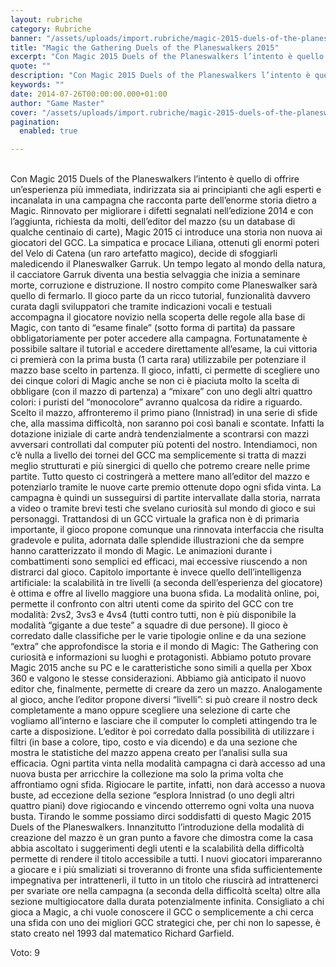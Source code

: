```yaml
---
layout: rubriche
category: Rubriche
banner: "/assets/uploads/import.rubriche/magic-2015-duels-of-the-planeswalkers-logo.jpg"
title: "Magic the Gathering Duels of the Planeswalkers 2015"
excerpt: "Con Magic 2015 Duels of the Planeswalkers l’intento è quello di offrire un’esperienza più immediata, indirizzata sia ai principianti che agli esperti e incanalata in una campagna che racconta parte dell’enorme storia dietro a Magic. Rinnovato per migliorare i difetti segnalati nell’edizione 2014 e con l’aggiunta, richiesta da molti, dell’editor del mazzo (su un database [&hellip"
quote: ""
description: "Con Magic 2015 Duels of the Planeswalkers l’intento è quello di offrire un’esperienza più immediata, indirizzata sia ai principianti che agli esperti e incanalata in una campagna che racconta parte dell’enorme storia dietro a Magic. Rinnovato per migliorare i difetti segnalati nell’edizione 2014 e con l’aggiunta, richiesta da molti, dell’editor del mazzo (su un database [&hellip"
keywords: ""
date: 2014-07-26T00:00:00.000+01:00
author: "Game Master"
cover: "/assets/uploads/import.rubriche/magic-2015-duels-of-the-planeswalkers-logo.jpg"
pagination:
  enabled: true

---
```


[](https://hotmc.com/wp-content/uploads/2014/07/magic-2015-duels-of-the-planeswalkers-logo.jpg)  
Con Magic 2015 Duels of the Planeswalkers l’intento è quello di offrire un’esperienza più immediata, indirizzata sia ai principianti che agli esperti e incanalata in una campagna che racconta parte dell’enorme storia dietro a Magic. Rinnovato per migliorare i difetti segnalati nell’edizione 2014 e con l’aggiunta, richiesta da molti, dell’editor del mazzo (su un database di qualche centinaio di carte), Magic 2015 ci introduce una storia non nuova ai giocatori del GCC. La simpatica e procace Liliana, ottenuti gli enormi poteri del Velo di Catena (un raro artefatto magico), decide di sfoggiarli maledicendo il Planeswalker Garruk. Un tempo legato al mondo della natura, il cacciatore Garruk diventa una bestia selvaggia che inizia a seminare morte, corruzione e distruzione. Il nostro compito come Planeswalker sarà quello di fermarlo. Il gioco parte da un ricco tutorial, funzionalità davvero curata dagli sviluppatori che tramite indicazioni vocali e testuali accompagna il giocatore novizio nella scoperta delle regole alla base di Magic, con tanto di “esame finale” (sotto forma di partita) da passare obbligatoriamente per poter accedere alla campagna. Fortunatamente è possibile saltare il tutorial e accedere direttamente all’esame, la cui vittoria ci premierà con la prima busta (1 carta rara) utilizzabile per potenziare il mazzo base scelto in partenza. Il gioco, infatti, ci permette di scegliere uno dei cinque colori di Magic anche se non ci è piaciuta molto la scelta di obbligare (con il mazzo di partenza) a “mixare” con uno degli altri quattro colori: i puristi del “monocolore” avranno qualcosa da ridire a riguardo. Scelto il mazzo, affronteremo il primo piano (Innistrad) in una serie di sfide che, alla massima difficoltà, non saranno poi così banali e scontate. Infatti la dotazione iniziale di carte andrà tendenzialmente a scontrarsi con mazzi avversari controllati dal computer più potenti del nostro. Intendiamoci, non c’è nulla a livello dei tornei del GCC ma semplicemente si tratta di mazzi meglio strutturati e più sinergici di quello che potremo creare nelle prime partite. Tutto questo ci costringerà a mettere mano all’editor del mazzo e potenziarlo tramite le nuove carte premio ottenute dopo ogni sfida vinta. La campagna è quindi un susseguirsi di partite intervallate dalla storia, narrata a video o tramite brevi testi che svelano curiosità sul mondo di gioco e sui personaggi. Trattandosi di un GCC virtuale la grafica non è di primaria importante, il gioco propone comunque una rinnovata interfaccia che risulta gradevole e pulita, adornata dalle splendide illustrazioni che da sempre hanno caratterizzato il mondo di Magic. Le animazioni durante i combattimenti sono semplici ed efficaci, mai eccessive riuscendo a non distrarci dal gioco. Capitolo importante è invece quello dell’intelligenza artificiale: la scalabilità in tre livelli (a seconda dell’esperienza del giocatore) è ottima e offre al livello maggiore una buona sfida. La modalità online, poi, permette il confronto con altri utenti come da spirito del GCC con tre modalità: 2vs2, 3vs3 e 4vs4 (tutti contro tutti, non è più disponibile la modalità “gigante a due teste” a squadre di due persone). Il gioco è corredato dalle classifiche per le varie tipologie online e da una sezione “extra” che approfondisce la storia e il mondo di Magic: The Gathering con curiosità e informazioni su luoghi e protagonisti. Abbiamo potuto provare Magic 2015 anche su PC e le caratteristiche sono simili a quella per Xbox 360 e valgono le stesse considerazioni. Abbiamo già anticipato il nuovo editor che, finalmente, permette di creare da zero un mazzo. Analogamente al gioco, anche l’editor propone diversi “livelli”: si può creare il nostro deck completamente a mano oppure scegliere una selezione di carte che vogliamo all’interno e lasciare che il computer lo completi attingendo tra le carte a disposizione. L’editor è poi corredato dalla possibilità di utilizzare i filtri (in base a colore, tipo, costo e via dicendo) e da una sezione che mostra le statistiche del mazzo appena creato per l’analisi sulla sua efficacia. Ogni partita vinta nella modalità campagna ci darà accesso ad una nuova busta per arricchire la collezione ma solo la prima volta che affrontiamo ogni sfida. Rigiocare le partite, infatti, non darà accesso a nuova buste, ad eccezione della sezione “esplora Innistrad (o uno degli altri quattro piani) dove rigiocando e vincendo otterremo ogni volta una nuova busta. Tirando le somme possiamo dirci soddisfatti di questo Magic 2015 Duels of the Planeswalkers. Innanzitutto l’introduzione della modalità di creazione del mazzo è un gran punto a favore che dimostra come la casa abbia ascoltato i suggerimenti degli utenti e la scalabilità della difficoltà permette di rendere il titolo accessibile a tutti. I nuovi giocatori impareranno a giocare e i più smaliziati si troveranno di fronte una sfida sufficientemente impegnativa per intrattenerli, il tutto in un titolo che riuscirà ad intrattenerci per svariate ore nella campagna (a seconda della difficoltà scelta) oltre alla sezione multigiocatore dalla durata potenzialmente infinita. Consigliato a chi gioca a Magic, a chi vuole conoscere il GCC o semplicemente a chi cerca una sfida con uno dei migliori GCC strategici che, per chi non lo sapesse, è stato creato nel 1993 dal matematico Richard Garfield.

Voto: 9
